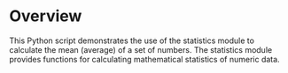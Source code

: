 # Overview

This Python script demonstrates the use of the statistics module to calculate the mean (average) of a set of numbers. The statistics module provides functions for calculating mathematical statistics of numeric data.
